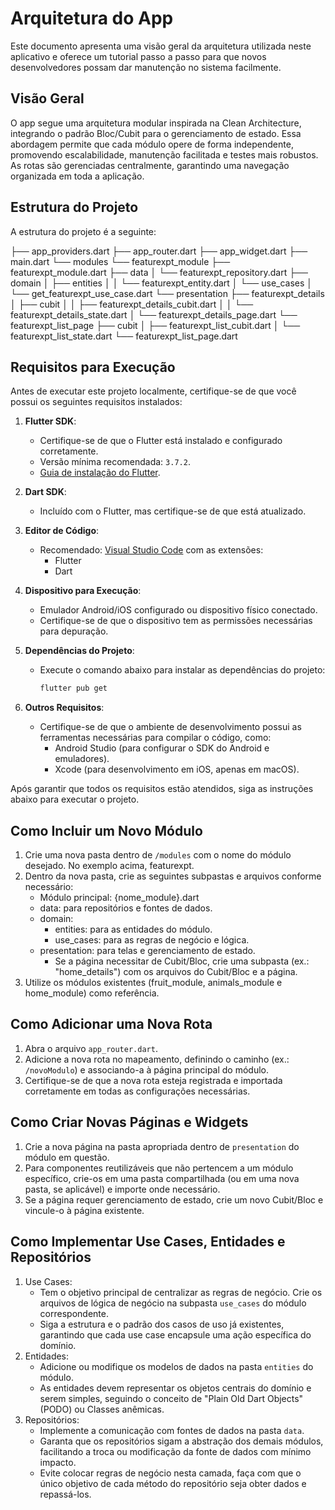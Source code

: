 # Arquitetura do App

Este documento apresenta uma visão geral da arquitetura utilizada neste aplicativo e oferece um tutorial passo a passo para que novos desenvolvedores possam dar manutenção no sistema facilmente.

## Visão Geral

O app segue uma arquitetura modular inspirada na Clean Architecture, integrando o padrão Bloc/Cubit para o gerenciamento de estado. Essa abordagem permite que cada módulo opere de forma independente, promovendo escalabilidade, manutenção facilitada e testes mais robustos. As rotas são gerenciadas centralmente, garantindo uma navegação organizada em toda a aplicação.

## Estrutura do Projeto

A estrutura do projeto é a seguinte:

├── app_providers.dart
├── app_router.dart
├── app_widget.dart
├── main.dart
└── modules
    └── featurexpt_module
        ├── featurexpt_module.dart
        ├── data
        │   └── featurexpt_repository.dart
        ├── domain
        │   ├── entities
        │   │   └── featurexpt_entity.dart
        │   └── use_cases
        │       └── get_featurexpt_use_case.dart
        └── presentation
            ├── featurexpt_details
            │   ├── cubit
            │   │   ├── featurexpt_details_cubit.dart
            │   │   └── featurexpt_details_state.dart
            │   └── featurexpt_details_page.dart
            └── featurexpt_list_page
                ├── cubit
                │   ├── featurexpt_list_cubit.dart
                │   └── featurexpt_list_state.dart
                └── featurexpt_list_page.dart

## Requisitos para Execução

Antes de executar este projeto localmente, certifique-se de que você possui os seguintes requisitos instalados:

1. **Flutter SDK**:
   - Certifique-se de que o Flutter está instalado e configurado corretamente.
   - Versão mínima recomendada: `3.7.2`.
   - [Guia de instalação do Flutter](https://docs.flutter.dev/get-started/install).

2. **Dart SDK**:
   - Incluído com o Flutter, mas certifique-se de que está atualizado.

3. **Editor de Código**:
   - Recomendado: [Visual Studio Code](https://code.visualstudio.com/) com as extensões:
     - Flutter
     - Dart

4. **Dispositivo para Execução**:
   - Emulador Android/iOS configurado ou dispositivo físico conectado.
   - Certifique-se de que o dispositivo tem as permissões necessárias para depuração.

5. **Dependências do Projeto**:
   - Execute o comando abaixo para instalar as dependências do projeto:
     ```bash
     flutter pub get
     ```

6. **Outros Requisitos**:
   - Certifique-se de que o ambiente de desenvolvimento possui as ferramentas necessárias para compilar o código, como:
     - Android Studio (para configurar o SDK do Android e emuladores).
     - Xcode (para desenvolvimento em iOS, apenas em macOS).

Após garantir que todos os requisitos estão atendidos, siga as instruções abaixo para executar o projeto.

## Como Incluir um Novo Módulo

1. Crie uma nova pasta dentro de `/modules` com o nome do módulo desejado. No exemplo acima, featurexpt.
2. Dentro da nova pasta, crie as seguintes subpastas e arquivos conforme necessário:
   - Módulo principal: {nome_module}.dart
   - data: para repositórios e fontes de dados.
   - domain:
     - entities: para as entidades do módulo.
     - use_cases: para as regras de negócio e lógica.
   - presentation: para telas e gerenciamento de estado.
     - Se a página necessitar de Cubit/Bloc, crie uma subpasta (ex.: "home_details") com os arquivos do Cubit/Bloc e a página.
3. Utilize os módulos existentes (fruit_module, animals_module e home_module) como referência.

## Como Adicionar uma Nova Rota

1. Abra o arquivo `app_router.dart`.
2. Adicione a nova rota no mapeamento, definindo o caminho (ex.: `/novoModulo`) e associando-a à página principal do módulo.
3. Certifique-se de que a nova rota esteja registrada e importada corretamente em todas as configurações necessárias.

## Como Criar Novas Páginas e Widgets

1. Crie a nova página na pasta apropriada dentro de `presentation` do módulo em questão.
2. Para componentes reutilizáveis que não pertencem a um módulo específico, crie-os em uma pasta compartilhada (ou em uma nova pasta, se aplicável) e importe onde necessário.
3. Se a página requer gerenciamento de estado, crie um novo Cubit/Bloc e vincule-o à página existente.

## Como Implementar Use Cases, Entidades e Repositórios

1. Use Cases:
   - Tem o objetivo principal de centralizar as regras de negócio.
     Crie os arquivos de lógica de negócio na subpasta `use_cases` do módulo correspondente.
   - Siga a estrutura e o padrão dos casos de uso já existentes, garantindo que cada use case encapsule uma ação específica do domínio.
2. Entidades:
   - Adicione ou modifique os modelos de dados na pasta `entities` do módulo.
   - As entidades devem representar os objetos centrais do domínio e serem simples, seguindo o conceito de "Plain Old Dart Objects" (PODO) ou Classes anêmicas.
3. Repositórios:
   - Implemente a comunicação com fontes de dados na pasta `data`.
   - Garanta que os repositórios sigam a abstração dos demais módulos, facilitando a troca ou modificação da fonte de dados com mínimo impacto.
   - Evite colocar regras de negócio nesta camada, faça com que o único objetivo de cada método do repositório seja obter dados e repassá-los.
